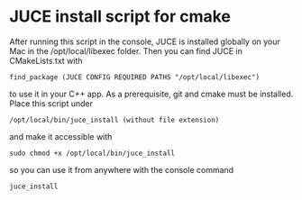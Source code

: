 # JUCE install script for cmake

After running this script in the console, JUCE is installed globally on your Mac in the /opt/local/libexec folder.
Then you can find JUCE in CMakeLists.txt with

    find_package (JUCE CONFIG REQUIRED PATHS "/opt/local/libexec")

to use it in your C++ app. 
As a prerequisite, git and cmake must be installed.
Place this script under

    /opt/local/bin/juce_install (without file extension)

and make it accessible with

    sudo chmod +x /opt/local/bin/juce_install

so you can use it from anywhere with the console command

    juce_install
